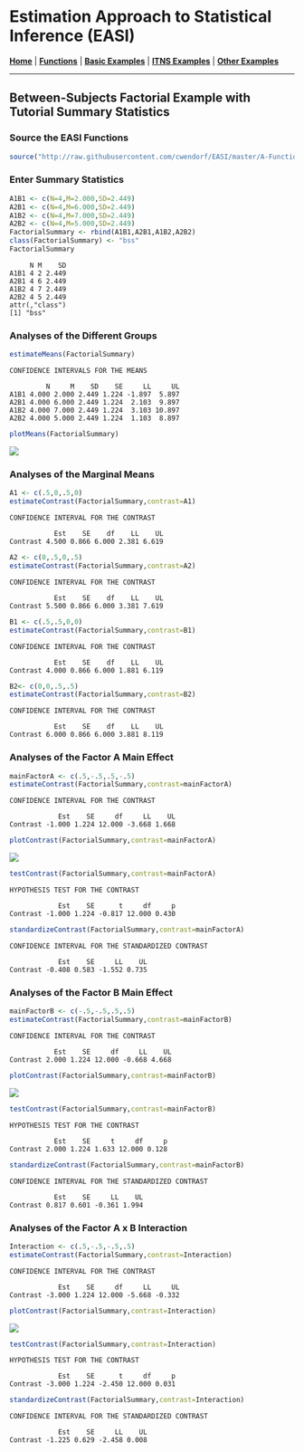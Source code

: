 # Estimation Approach to Statistical Inference  (EASI)

[**Home**](https://github.com/cwendorf/EASI/) | 
[**Functions**](https://github.com/cwendorf/EASI/tree/master/A-Functions) | 
[**Basic Examples**](https://github.com/cwendorf/EASI/tree/master/B-BasicExamples) | 
[**ITNS Examples**](https://github.com/cwendorf/EASI/tree/master/C-ITNSExamples) | 
[**Other Examples**](https://github.com/cwendorf/EASI/tree/master/D-OtherExamples) 

---

## Between-Subjects Factorial Example with Tutorial Summary Statistics

### Source the EASI Functions

```r
source("http://raw.githubusercontent.com/cwendorf/EASI/master/A-Functions/ALL-EASI-FUNCTIONS.R")
```

### Enter Summary Statistics

```r
A1B1 <- c(N=4,M=2.000,SD=2.449)
A2B1 <- c(N=4,M=6.000,SD=2.449)
A1B2 <- c(N=4,M=7.000,SD=2.449)
A2B2 <- c(N=4,M=5.000,SD=2.449)
FactorialSummary <- rbind(A1B1,A2B1,A1B2,A2B2)
class(FactorialSummary) <- "bss"
FactorialSummary
```
```
     N M    SD
A1B1 4 2 2.449
A2B1 4 6 2.449
A1B2 4 7 2.449
A2B2 4 5 2.449
attr(,"class")
[1] "bss"
```

### Analyses of the Different Groups

```r
estimateMeans(FactorialSummary)
```
```
CONFIDENCE INTERVALS FOR THE MEANS

         N     M    SD    SE     LL     UL
A1B1 4.000 2.000 2.449 1.224 -1.897  5.897
A2B1 4.000 6.000 2.449 1.224  2.103  9.897
A1B2 4.000 7.000 2.449 1.224  3.103 10.897
A2B2 4.000 5.000 2.449 1.224  1.103  8.897
```
```r
plotMeans(FactorialSummary)
```
<kbd><img src="Factorial-Figure1.jpg"></kbd>

### Analyses of the Marginal Means

```r
A1 <- c(.5,0,.5,0)
estimateContrast(FactorialSummary,contrast=A1)
```
```
CONFIDENCE INTERVAL FOR THE CONTRAST

           Est    SE    df    LL    UL
Contrast 4.500 0.866 6.000 2.381 6.619
```
```r
A2 <- c(0,.5,0,.5)
estimateContrast(FactorialSummary,contrast=A2)
```
```
CONFIDENCE INTERVAL FOR THE CONTRAST

           Est    SE    df    LL    UL
Contrast 5.500 0.866 6.000 3.381 7.619
```
```r
B1 <- c(.5,.5,0,0)
estimateContrast(FactorialSummary,contrast=B1)
```
```
CONFIDENCE INTERVAL FOR THE CONTRAST

           Est    SE    df    LL    UL
Contrast 4.000 0.866 6.000 1.881 6.119
```
```r
B2<- c(0,0,.5,.5)
estimateContrast(FactorialSummary,contrast=B2)
```
```
CONFIDENCE INTERVAL FOR THE CONTRAST

           Est    SE    df    LL    UL
Contrast 6.000 0.866 6.000 3.881 8.119
```

### Analyses of the Factor A Main Effect

```r
mainFactorA <- c(.5,-.5,.5,-.5)
estimateContrast(FactorialSummary,contrast=mainFactorA)
```
```
CONFIDENCE INTERVAL FOR THE CONTRAST

            Est    SE     df     LL    UL
Contrast -1.000 1.224 12.000 -3.668 1.668
```
```r
plotContrast(FactorialSummary,contrast=mainFactorA)
```
<kbd><img src="Factorial-Figure2.jpg"></kbd>
```r
testContrast(FactorialSummary,contrast=mainFactorA)
```
```
HYPOTHESIS TEST FOR THE CONTRAST

            Est    SE      t     df     p
Contrast -1.000 1.224 -0.817 12.000 0.430
```
```r
standardizeContrast(FactorialSummary,contrast=mainFactorA)
```
```
CONFIDENCE INTERVAL FOR THE STANDARDIZED CONTRAST

            Est    SE     LL    UL
Contrast -0.408 0.583 -1.552 0.735
```

### Analyses of the Factor B Main Effect

```r
mainFactorB <- c(-.5,-.5,.5,.5)
estimateContrast(FactorialSummary,contrast=mainFactorB)
```
```
CONFIDENCE INTERVAL FOR THE CONTRAST

           Est    SE     df     LL    UL
Contrast 2.000 1.224 12.000 -0.668 4.668
```
```r
plotContrast(FactorialSummary,contrast=mainFactorB)
```
<kbd><img src="Factorial-Figure3.jpg"></kbd>
```r
testContrast(FactorialSummary,contrast=mainFactorB)
```
```
HYPOTHESIS TEST FOR THE CONTRAST

           Est    SE     t     df     p
Contrast 2.000 1.224 1.633 12.000 0.128
```
```r
standardizeContrast(FactorialSummary,contrast=mainFactorB)
```
```
CONFIDENCE INTERVAL FOR THE STANDARDIZED CONTRAST

           Est    SE     LL    UL
Contrast 0.817 0.601 -0.361 1.994
```

### Analyses of the Factor A x B Interaction

```r
Interaction <- c(.5,-.5,-.5,.5)
estimateContrast(FactorialSummary,contrast=Interaction)
```
```
CONFIDENCE INTERVAL FOR THE CONTRAST

            Est    SE     df     LL     UL
Contrast -3.000 1.224 12.000 -5.668 -0.332
```
```r
plotContrast(FactorialSummary,contrast=Interaction)
```
<kbd><img src="Factorial-Figure4.jpg"></kbd>
```r
testContrast(FactorialSummary,contrast=Interaction)
```
```
HYPOTHESIS TEST FOR THE CONTRAST

            Est    SE      t     df     p
Contrast -3.000 1.224 -2.450 12.000 0.031
```
```r
standardizeContrast(FactorialSummary,contrast=Interaction)
```
```
CONFIDENCE INTERVAL FOR THE STANDARDIZED CONTRAST

            Est    SE     LL    UL
Contrast -1.225 0.629 -2.458 0.008
```
